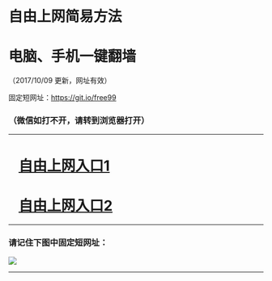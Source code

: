 ﻿# 自由上网简易方法

# 电脑、手机一键翻墙

（2017/10/09 更新，网址有效）

固定短网址：https://git.io/free99

### （微信如打不开，请转到浏览器打开）


***





# &nbsp;&nbsp; <a href="http://ft2303510925.fwq-tz-1001.info/fwqtz01.html?t=100900126816 " target="_blank">自由上网入口1</a>
# &nbsp;&nbsp; <a href="http://ft1916217192.fwq-tz-1002.info/fwqtz02.html?t=100900112331 " target="_blank">自由上网入口2</a>
***

### 请记住下图中固定短网址：

<img src="https://s3-us-west-2.amazonaws.com/fwq-1001/yjfq-20170905okok.png" /> 


***

